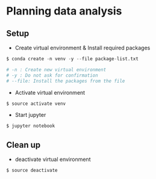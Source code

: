 # Planning data analysis

## Setup

- Create virtual environment & Install required packages

```s
$ conda create -n venv -y --file package-list.txt

# -n : Create new virtual environment
# -y : Do not ask for confirmation
# --file: Install the packages from the file
```

- Activate virtual environment

```s
$ source activate venv
```

- Start jupyter

```s
$ jupyter notebook
```

## Clean up

- deactivate virtual environment

```s
$ source deactivate
```
